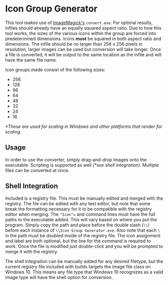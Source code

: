 # Icon Group Generator

This tool makes use of [ImageMagick's](https://imagemagick.org/index.php) `convert.exe`. For optimal results, infiles should already have an equally squared aspect ratio. Due to how this tool works, the sizes of the various icons within the group are forced into predetermined dimensions. Icons **must** be squared in both aspect ratio and dimensions. The infile should be no larger than 256 x 256 pixels in resolution, larger images can be used but conversion will take longer. Once a file is converted, it will be output to the same location as the infile and will have the same file name.

Icon groups made consist of the following sizes:

- 256
- 128
- 96
- 64
- 48
- 32
- 24
- 16

_*These are used for scaling in Windows and other platforms that render for scaling._

## Usage

In order to use the converter, simply drag-and-drop images onto the executable. Scripting is supported as well _(*see shell integration)_. Multiple files can be converted at once.

## Shell Integration

Included is a registry file. This must be manually edited and merged with the registry. The file can be edited with any text editor, but note that some break the formatting necessary for it to be compatible with the registry editor when merging. The `"Icon"=` and command lines must have the full paths to the executable added. This will vary based on where you put the program. Simply copy the path and place before the double slash _(`\\`)_ before each instance of `\\Icon Group Generator.exe`. Also note that each `\` in the path must be doubled inside of the registry file. The icon assignment and label are both optional, but the line for the command is required to work. Once the file is modified just double-click and you will be prompted to merge it with the registry.

The shell integration can be manually added for any desired filetype, but the current registry file included with builds targets the image file class on Windows 10. This means any file type that Windows 10 recognizes as a valid image type will have the shell option for conversion.
